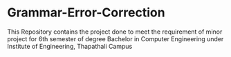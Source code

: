# Grammar-Error-Correction
This Repository contains the project done to meet the requirement of minor project for 6th semester of degree Bachelor in Computer Engineering under Institute of Engineering, Thapathali Campus
